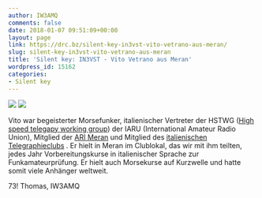 ```yaml
---
author: IW3AMQ
comments: false
date: 2018-01-07 09:51:09+00:00
layout: page
link: https://drc.bz/silent-key-in3vst-vito-vetrano-aus-meran/
slug: silent-key-in3vst-vito-vetrano-aus-meran
title: 'Silent key: IN3VST - Vito Vetrano aus Meran'
wordpress_id: 15162
categories:
- Silent key
---
```


![](https://drc.bz/wp-content/uploads/2018/01/In3vst_2017_-216x300.jpg) ![](https://drc.bz/wp-content/uploads/2018/01/morsetaste-300x225.jpg)


Vito war begeisterter Morsefunker, italienischer Vertreter der HSTWG ([High speed telegapy working group](https://www.iaru-r1.org/index.php/hst/hst-working-group-members)) der IARU (International Amateur Radio Union), Mitglied der [ARI Meran](http://freeweb.dnet.it/arimeran/) und Mitglied des [italienischen Telegraphieclubs](http://www.italiantelegraphyclub.net) . Er hielt in Meran im Clublokal, das wir mit ihm teilten, jedes Jahr Vorbereitungskurse in italienischer Sprache zur Funkamateurprüfung. Er hielt auch Morsekurse auf Kurzwelle und hatte somit viele Anhänger weltweit.

73! Thomas, IW3AMQ
